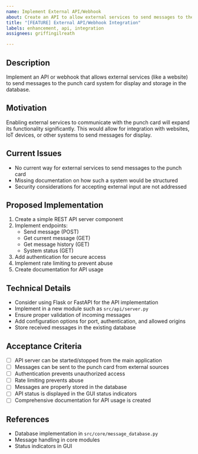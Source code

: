```yaml
---
name: Implement External API/Webhook
about: Create an API to allow external services to send messages to the punch card
title: "[FEATURE] External API/Webhook Integration"
labels: enhancement, api, integration
assignees: griffingilreath

---
```


## Description
Implement an API or webhook that allows external services (like a website) to send messages to the punch card system for display and storage in the database.

## Motivation
Enabling external services to communicate with the punch card will expand its functionality significantly. This would allow for integration with websites, IoT devices, or other systems to send messages for display.

## Current Issues
- No current way for external services to send messages to the punch card
- Missing documentation on how such a system would be structured
- Security considerations for accepting external input are not addressed

## Proposed Implementation
1. Create a simple REST API server component
2. Implement endpoints:
   - Send message (POST)
   - Get current message (GET)
   - Get message history (GET)
   - System status (GET)
3. Add authentication for secure access
4. Implement rate limiting to prevent abuse
5. Create documentation for API usage

## Technical Details
- Consider using Flask or FastAPI for the API implementation
- Implement in a new module such as `src/api/server.py`
- Ensure proper validation of incoming messages
- Add configuration options for port, authentication, and allowed origins
- Store received messages in the existing database

## Acceptance Criteria
- [ ] API server can be started/stopped from the main application
- [ ] Messages can be sent to the punch card from external sources
- [ ] Authentication prevents unauthorized access
- [ ] Rate limiting prevents abuse
- [ ] Messages are properly stored in the database
- [ ] API status is displayed in the GUI status indicators
- [ ] Comprehensive documentation for API usage is created

## References
- Database implementation in `src/core/message_database.py`
- Message handling in core modules
- Status indicators in GUI 